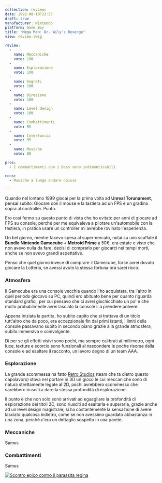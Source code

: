 ```yaml
---
collection: reviews
date: 1992-08-10T23:35
draft: true
manufacturer: Nintendo
platform: Game Boy
title: "Mega Man: Dr. Wily's Revenge"
view: review.twig

review:
  -
    name: Meccaniche
    vote: 100
  -
    name: Esplorazione
    vote: 100
  -
    name: Segreti
    vote: 100
  -
    name: Direzione
    vote: 100
  -
    name: Level design
    vote: 100
  -
    name: Combattimenti
    vote: 95
  -
    name: Interfaccia
    vote: 95
  -
    name: Musiche
    vote: 80

pros:
  - I combattimenti con i boss sono indimenticabili

cons:
  - Musiche a lungo andare noiose

---
```


Quando nel lontano 1999 giocai per la prima volta ad **Unreal Torunament**, pensai subito: Giocare con il mouse e la tastiera ad un FPS è un gradino sopra al controller. Punto.

Ero così fermo su questo punto di vista che ho evitato per anni di giocare ad FPS su console, perché per me equivaleva a pilotare un'automobile con la tastiera, in pratica usare un controller mi avrebbe rovinato l'esperienza.

Un bel giorno, mentre facevo spesa al supermercato, notai su uno scaffale il **Bundle Nintendo Gamecube + Metroid Prime** a 50€, era estate e visto che non avevo nulla da fare, decisi di comprarlo per giocarci nei tempi morti, anche se non avevo grandi aspettative.

Penso che quel giorno invece di comprare il Gamecube, forse avrei dovuto giocare la Lotteria, se avessi avuto la stessa fortuna ora sarei ricco.

### Atmosfera

Il Gamecube era una console vecchia quando l'ho acquistata, tra l'altro in quel periodo giocavo su PC, quindi ero abituato bene per quanto riguarda standard grafici, per cui pensavo che ci avrei giochicchiato un po' e che molto probabilmente avrei lasciato la console li a prendere polvere.

Appena iniziata la partita, ho subito capito che si trattava di un titolo tutt'altro che da poco, era eccezzionale fin dai primi istanti, i limiti della console passavano subito in secondo piano grazie alla grande atmosfera, subito immersiva e coinvolgente.


Di per se gli effetti visivi sono pochi, ma sempre calibrati al millimetro, ogni luce, texture e scorcio sono funzionali al nascondere le poche risorse della console e ad esaltare il racconto, un lavoro degno di un team AAA.

### Esplorazione

La grande scommessa ha fatto [Retro Studios][retro] (team che ta dietro questo capolavoro) stava nel portare in 3D un gioco le cui meccaniche sono di natura strettamente legate al 2D, pochi avrebbero scommesso che sarebbero riusciti a dare la stessa profondità di esplorazione.


Il punto è che non solo sono arrivati ad eguagliare la profondità di esplorazione dei titoli 2D, sono riusciti ad esaltarla e superarla, grazie anche ad un level design magistrale, si ha costantemente la sensazione di avere lasciato qualcosa indietro, come se non avessimo guardato abbastanza in una zona, perché c'era un dettaglio sospetto in una parete.

### Meccaniche

Samus


### Combattimenti

Samus

[
  ![Scontro epico contro il parassita regina](scontro-epico-contro-il-parassita-regina.jpg)
](scontro-epico-contro-il-parassita-regina.jpg)



[retro]: https://www.retrostudios.com/
